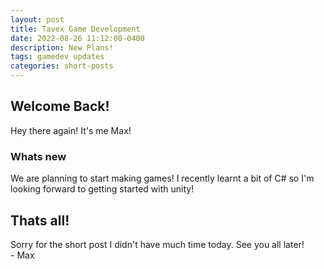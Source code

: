 ```yaml
---
layout: post
title: Tavex Game Development
date: 2022-08-26 11:12:00-0400
description: New Plans!
tags: gamedev updates
categories: short-posts
---
```


## Welcome Back!
Hey there again! It's me Max!
### Whats new
We are planning to start making games! I recently learnt a bit of C# so I'm looking forward to getting started with unity!
## Thats all!
Sorry for the short post I didn't have much time today. See you all later!
<br>- Max